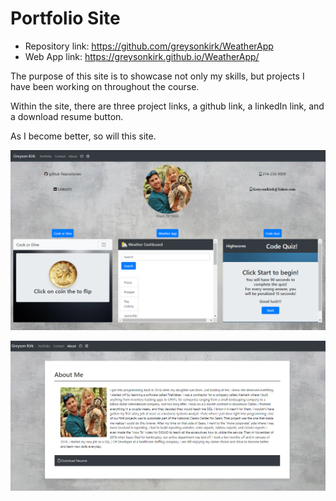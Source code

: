 # Portfolio Site
- Repository link: https://github.com/greysonkirk/WeatherApp
- Web App link:  https://greysonkirk.github.io/WeatherApp/

The purpose of this site is to showcase not only my skills, but projects I have been working on throughout the course.

Within the site, there are three project links, a github link, a linkedIn link, and a download resume button.

As I become better, so will this site.

![](assets/portfolio.PNG)


![](assets/PortAbout.PNG)
